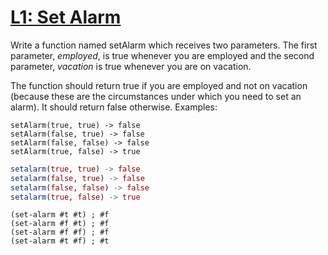 # [L1: Set Alarm](https://www.codewars.com/kata/568dcc3c7f12767a62000038)
<p>Write a function named setAlarm which receives two parameters. The first parameter, <em>employed</em>, is true whenever you are employed and the second parameter, <em>vacation</em> is true whenever you are on vacation.</p>

<p>The function should return true if you are employed and not on vacation (because these are the circumstances under which you need to set an alarm). It should return false otherwise. Examples:</p>

```if-not:julia,racket
setAlarm(true, true) -> false
setAlarm(false, true) -> false
setAlarm(false, false) -> false
setAlarm(true, false) -> true
```
```julia
setalarm(true, true) -> false
setalarm(false, true) -> false
setalarm(false, false) -> false
setalarm(true, false) -> true
```
```racket
(set-alarm #t #t) ; #f
(set-alarm #f #t) ; #f
(set-alarm #f #f) ; #f
(set-alarm #t #f) ; #t
```
